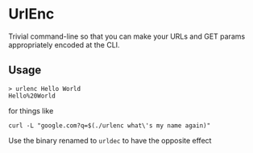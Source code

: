 # UrlEnc

Trivial command-line so that you can make your URLs and GET params appropriately encoded at the CLI.

## Usage

```
> urlenc Hello World
Hello%20World
```

for things like

```
curl -L "google.com?q=$(./urlenc what\'s my name again)"
```

Use the binary renamed to `urldec` to have the opposite effect
